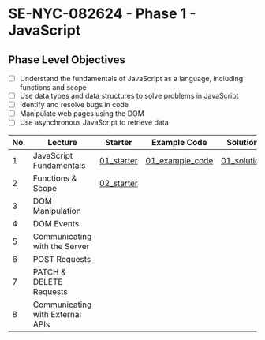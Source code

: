 # SE-NYC-082624 - Phase 1 - JavaScript

## Phase Level Objectives
- [ ] Understand the fundamentals of JavaScript as a language, including functions and scope
- [ ] Use data types and data structures to solve problems in JavaScript
- [ ] Identify and resolve bugs in code
- [ ] Manipulate web pages using the DOM
- [ ] Use asynchronous JavaScript to retrieve data

|No. | Lecture                                    | Starter 	| Example Code 	| Solution 	|
|----|------------------------------	          |:-----:	|--------	|---------	|
|1 | JavaScript Fundamentals                      |[01_starter](https://github.com/RikkuX491/SE-NYC-082624-Phase-1/tree/01_starter)|[01_example_code](https://github.com/RikkuX491/SE-NYC-082624-Phase-1/tree/01_example_code)|[01_solution](https://github.com/RikkuX491/SE-NYC-082624-Phase-1/tree/01_solution)|
|2 | Functions & Scope                	          |[02_starter](https://github.com/RikkuX491/SE-NYC-082624-Phase-1/tree/02_starter)|||
|3 | DOM Manipulation                 	          ||||
|4 | DOM Events                       	          ||||
|5 | Communicating with the Server    	          ||||
|6 | POST Requests                    	          ||||
|7 | PATCH & DELETE Requests          	          ||||
|8 | Communicating with External APIs 	          ||||